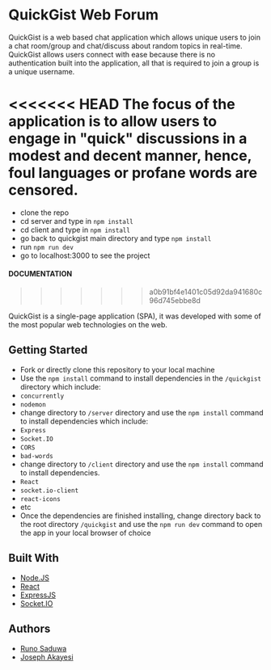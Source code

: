 #

# QuickGist Web Forum

QuickGist is a web based chat application which allows unique users to join a chat room/group
and chat/discuss about random topics in real-time. QuickGist allows users connect with ease because there is no authentication built into the application, all that is required to join a group is a unique username. 

<<<<<<< HEAD
The focus of the application is to allow users to engage in "quick" discussions in a modest and decent manner, hence, foul languages or profane words are censored.
=======
 * clone the repo
 * cd server and type in ```npm install```
 * cd client and type in ```npm install```
 * go back to quickgist main directory and type ```npm install```
 * run ```npm run dev```
 * go to localhost:3000 to see the project
 
#### DOCUMENTATION
>>>>>>> a0b91bf4e1401c05d92da941680c96d745ebbe8d

QuickGist is a single-page application (SPA), it was developed with some of the most popular web technologies on the web.



## Getting Started

- Fork or directly clone this repository to your local machine
- Use the `npm install` command to install dependencies in the `/quickgist` directory which include:
 - `concurrently`
 - `nodemon`
- change directory to `/server` directory and use the `npm install` command to install dependencies which include:
 - `Express`
 - `Socket.IO`
 - `CORS`
 - `bad-words`
- change directory to `/client` directory and use the `npm install` command to install dependencies.
 - `React`
 - `socket.io-client`
 - `react-icons`
 - etc
- Once the dependencies are finished installing, change directory back to the root directory
`/quickgist` and use the `npm run dev` command to open the app in your local browser of choice


## Built With

- [Node.JS](https://nodejs.org/)
- [React](https://reactjs.org/)
- [ExpressJS](https://expressjs.org/)
- [Socket.IO](https://expressjs.org/)


## Authors

- [Runo Saduwa](https://github.com/)
- [Joseph Akayesi](https://github.com/)




